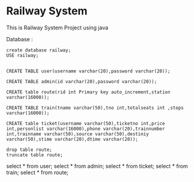 # Railway System

This is Railway System Project using java

Database :


    create database railway;
    USE railway;


    CREATE TABLE user(username varchar(20),password varchar(20));

    CREATE TABLE admin(id varchar(20),password varchar(20));

    CREATE table route(rid int Primary key auto_increment,station varchar(16000));

    CREATE TABLE train(tname varchar(50),tno int,totalseats int ,stops varchar(16000));

    CREATE table ticket(username varchar(50),ticketno int,price int,personlist varchar(16000),phone varchar(20),trainnumber int,trainname varchar(50),source varchar(50),destiniy varchar(50),stime varchar(20),dtime varchar(20));

    drop table route;
    truncate table route;


select * from user;
select * from admin;
select * from ticket;
select * from train;
select * from route;